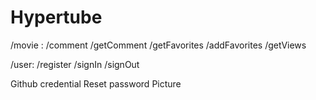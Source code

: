 # Hypertube

/movie :
  /comment
  /getComment
  /getFavorites
  /addFavorites
  /getViews


/user:
  /register
  /signIn
  /signOut

  Github credential
  Reset password
  Picture